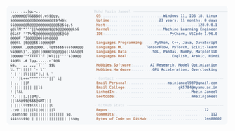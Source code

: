 <picture>
  <source srcset="https://raw.githubusercontent.com/mmazinjameel/mmazinjameel/main/dark_mode.svg?v=1759666636" media="(prefers-color-scheme: dark)">
  <img src="https://raw.githubusercontent.com/mmazinjameel/mmazinjameel/main/light_mode.svg?v=1759666636">
</picture>

